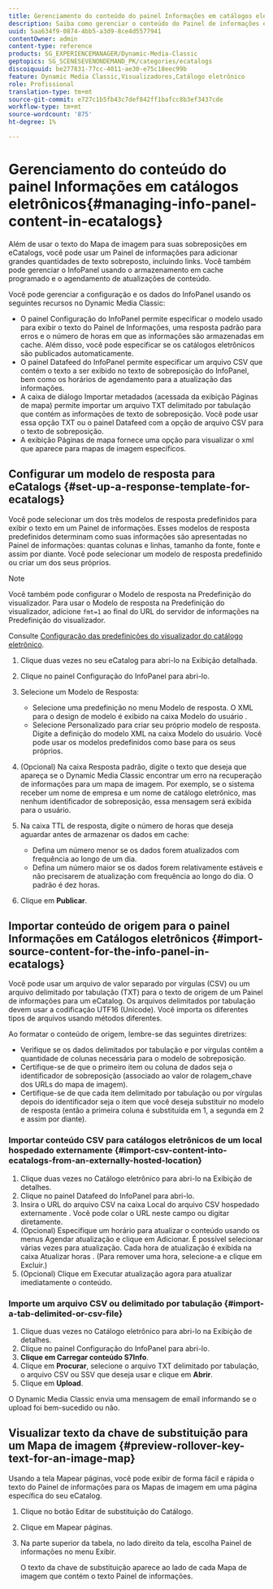 ```yaml
---
title: Gerenciamento do conteúdo do painel Informações em catálogos eletrônicos
description: Saiba como gerenciar o conteúdo do Painel de informações em eCatalogs.
uuid: 5aa634f9-0874-4bb5-a3d9-8ce4d5577941
contentOwner: admin
content-type: reference
products: SG_EXPERIENCEMANAGER/Dynamic-Media-Classic
geptopics: SG_SCENESEVENONDEMAND_PK/categories/ecatalogs
discoiquuid: be277831-77cc-4011-ae30-e75c18eec99b
feature: Dynamic Media Classic,Visualizadores,Catálogo eletrônico
role: Profissional
translation-type: tm+mt
source-git-commit: e727c1b5fb43c7def842ff1bafcc8b3ef3437cde
workflow-type: tm+mt
source-wordcount: '875'
ht-degree: 1%

---
```



# Gerenciamento do conteúdo do painel Informações em catálogos eletrônicos{#managing-info-panel-content-in-ecatalogs}

Além de usar o texto do Mapa de imagem para suas sobreposições em eCatalogs, você pode usar um Painel de informações para adicionar grandes quantidades de texto sobreposto, incluindo links. Você também pode gerenciar o InfoPanel usando o armazenamento em cache programado e o agendamento de atualizações de conteúdo.

Você pode gerenciar a configuração e os dados do InfoPanel usando os seguintes recursos no Dynamic Media Classic:

* O painel Configuração do InfoPanel permite especificar o modelo usado para exibir o texto do Painel de Informações, uma resposta padrão para erros e o número de horas em que as informações são armazenadas em cache. Além disso, você pode especificar se os catálogos eletrônicos são publicados automaticamente.
* O painel Datafeed do InfoPanel permite especificar um arquivo CSV que contém o texto a ser exibido no texto de sobreposição do InfoPanel, bem como os horários de agendamento para a atualização das informações.
* A caixa de diálogo Importar metadados (acessada da exibição Páginas de mapa) permite importar um arquivo TXT delimitado por tabulação que contém as informações de texto de sobreposição. Você pode usar essa opção TXT ou o painel Datafeed com a opção de arquivo CSV para o texto de sobreposição.
* A exibição Páginas de mapa fornece uma opção para visualizar o xml que aparece para mapas de imagem específicos.

## Configurar um modelo de resposta para eCatalogs {#set-up-a-response-template-for-ecatalogs}

Você pode selecionar um dos três modelos de resposta predefinidos para exibir o texto em um Painel de informações. Esses modelos de resposta predefinidos determinam como suas informações são apresentadas no Painel de informações: quantas colunas e linhas, tamanho da fonte, fonte e assim por diante. Você pode selecionar um modelo de resposta predefinido ou criar um dos seus próprios.

>[!NOTE]
>
>Você também pode configurar o Modelo de resposta na Predefinição do visualizador. Para usar o Modelo de resposta na Predefinição do visualizador, adicione `fmt=1` ao final do URL do servidor de informações na Predefinição do visualizador.
>
>Consulte [Configuração das predefinições do visualizador do catálogo eletrônico](setting-ecatalog-viewer-presets.md#setting_up_ecatalog_viewer_presets).

1. Clique duas vezes no seu eCatalog para abri-lo na Exibição detalhada.
1. Clique no painel Configuração do InfoPanel para abri-lo.
1. Selecione um Modelo de Resposta:

   * Selecione uma predefinição no menu Modelo de resposta. O XML para o design de modelo é exibido na caixa Modelo do usuário .
   * Selecione Personalizado para criar seu próprio modelo de resposta. Digite a definição do modelo XML na caixa Modelo do usuário. Você pode usar os modelos predefinidos como base para os seus próprios.

1. (Opcional) Na caixa Resposta padrão, digite o texto que deseja que apareça se o Dynamic Media Classic encontrar um erro na recuperação de informações para um mapa de imagem. Por exemplo, se o sistema receber um nome de empresa e um nome de catálogo eletrônico, mas nenhum identificador de sobreposição, essa mensagem será exibida para o usuário.
1. Na caixa TTL de resposta, digite o número de horas que deseja aguardar antes de armazenar os dados em cache:

   * Defina um número menor se os dados forem atualizados com frequência ao longo de um dia.
   * Defina um número maior se os dados forem relativamente estáveis e não precisarem de atualização com frequência ao longo do dia. O padrão é dez horas.

1. Clique em **Publicar**.

## Importar conteúdo de origem para o painel Informações em Catálogos eletrônicos {#import-source-content-for-the-info-panel-in-ecatalogs}

Você pode usar um arquivo de valor separado por vírgulas (CSV) ou um arquivo delimitado por tabulação (TXT) para o texto de origem de um Painel de informações para um eCatalog. Os arquivos delimitados por tabulação devem usar a codificação UTF16 (Unicode). Você importa os diferentes tipos de arquivos usando métodos diferentes.

Ao formatar o conteúdo de origem, lembre-se das seguintes diretrizes:

* Verifique se os dados delimitados por tabulação e por vírgulas contêm a quantidade de colunas necessária para o modelo de sobreposição.
* Certifique-se de que o primeiro item ou coluna de dados seja o identificador de sobreposição (associado ao valor de rolagem_chave dos URLs do mapa de imagem).
* Certifique-se de que cada item delimitado por tabulação ou por vírgulas depois do identificador seja o item que você deseja substituir no modelo de resposta (então a primeira coluna é substituída em $1$, a segunda em $2$ e assim por diante).

### Importar conteúdo CSV para catálogos eletrônicos de um local hospedado externamente {#import-csv-content-into-ecatalogs-from-an-externally-hosted-location}

1. Clique duas vezes no Catálogo eletrônico para abri-lo na Exibição de detalhes.
1. Clique no painel Datafeed do InfoPanel para abri-lo.
1. Insira o URL do arquivo CSV na caixa Local do arquivo CSV hospedado externamente . Você pode colar o URL neste campo ou digitar diretamente.
1. (Opcional) Especifique um horário para atualizar o conteúdo usando os menus Agendar atualização e clique em Adicionar. É possível selecionar várias vezes para atualização. Cada hora de atualização é exibida na caixa Atualizar horas . (Para remover uma hora, selecione-a e clique em Excluir.)
1. (Opcional) Clique em Executar atualização agora para atualizar imediatamente o conteúdo.

### Importe um arquivo CSV ou delimitado por tabulação {#import-a-tab-delimited-or-csv-file}

<!-- 

Comment Type: remark
Last Modified By: unknown unknown 
Last Modified Date: 

<p>SR changed this section 10/23/2012</p>

 -->

1. Clique duas vezes no Catálogo eletrônico para abri-lo na Exibição de detalhes.
1. Clique no painel Configuração do InfoPanel para abri-lo.
1. **Clique em Carregar conteúdo S7Info**.
1. Clique em **Procurar**, selecione o arquivo TXT delimitado por tabulação, o arquivo CSV ou SSV que deseja usar e clique em **Abrir**.
1. Clique em **Upload**.

O Dynamic Media Classic envia uma mensagem de email informando se o upload foi bem-sucedido ou não.

## Visualizar texto da chave de substituição para um Mapa de imagem {#preview-rollover-key-text-for-an-image-map}

Usando a tela Mapear páginas, você pode exibir de forma fácil e rápida o texto do Painel de informações para os Mapas de imagem em uma página específica do seu eCatalog.

1. Clique no botão Editar de substituição do Catálogo.
1. Clique em Mapear páginas.
1. Na parte superior da tabela, no lado direito da tela, escolha Painel de informações no menu Exibir.

   O texto da chave de substituição aparece ao lado de cada Mapa de imagem que contém o texto Painel de informações.


